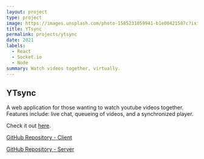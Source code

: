 ```yaml
---
layout: project
type: project
image: https://images.unsplash.com/photo-1585231059941-b1e00421587c?ixid=MXwxMjA3fDB8MHxwaG90by1wYWdlfHx8fGVufDB8fHw%3D&ixlib=rb-1.2.1&auto=format&fit=crop&w=334&q=80
title: YTsync
permalink: projects/ytsync
date: 2021
labels:
  - React
  - Socket.io
  - Node
summary: Watch videos together, virtually.
---
```


## YTsync

A web application for those wanting to watch youtube videos together. Features include: live chat, queueing of videos, and a synchronized player.

Check it out [here](https://modest-benz-608ea8.netlify.app).

[GitHub Repository - Client](https://github.com/janeligio/ytsync-client)

[GitHub Repository - Server](https://github.com/janeligio/ytsync-server)